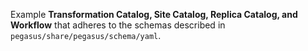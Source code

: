 Example **Transformation Catalog, Site Catalog, Replica Catalog, and Workflow**
that adheres to the schemas described in 
`pegasus/share/pegasus/schema/yaml`.
